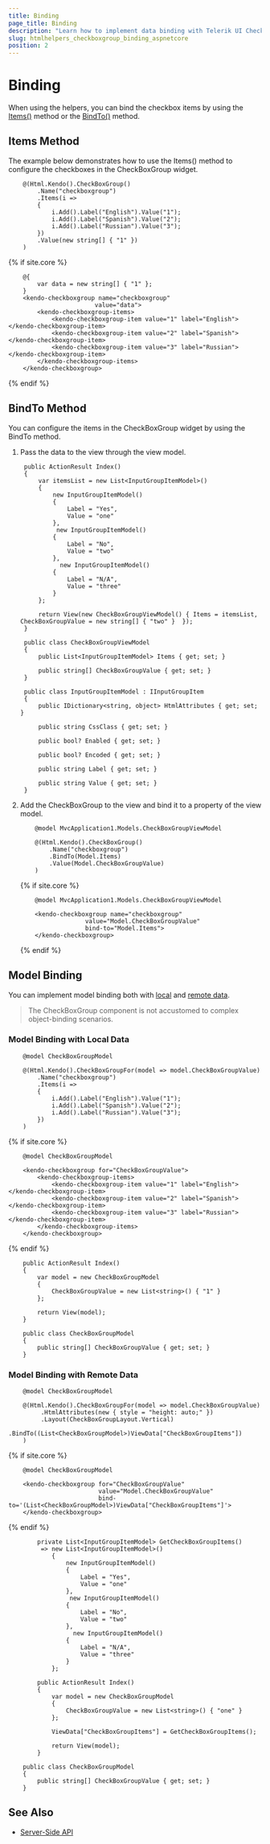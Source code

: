 ```yaml
---
title: Binding
page_title: Binding
description: "Learn how to implement data binding with Telerik UI CheckBoxGroup component for {{ site.framework }}."
slug: htmlhelpers_checkboxgroup_binding_aspnetcore
position: 2
---
```


# Binding

When using the helpers, you can bind the checkbox items by using the [Items()](#items) method or the [BindTo()](#bindto) method.

## Items Method

The example below demonstrates how to use the Items() method to configure the checkboxes in the CheckBoxGroup widget.

```HtmlHelper
    @(Html.Kendo().CheckBoxGroup()
        .Name("checkboxgroup")
        .Items(i =>
        {
            i.Add().Label("English").Value("1");
            i.Add().Label("Spanish").Value("2");
            i.Add().Label("Russian").Value("3");
        })
        .Value(new string[] { "1" })
    )
```
{% if site.core %}
```TagHelper
    @{ 
        var data = new string[] { "1" };
    }
    <kendo-checkboxgroup name="checkboxgroup"
                        value="data">
        <kendo-checkboxgroup-items>
            <kendo-checkboxgroup-item value="1" label="English"></kendo-checkboxgroup-item>
            <kendo-checkboxgroup-item value="2" label="Spanish"></kendo-checkboxgroup-item>
            <kendo-checkboxgroup-item value="3" label="Russian"></kendo-checkboxgroup-item>
        </kendo-checkboxgroup-items>
    </kendo-checkboxgroup>
```
{% endif %}

## BindTo Method

You can configure the items in the CheckBoxGroup widget by using the BindTo method.

1. Pass the data to the view through the view model.

        public ActionResult Index()
        {
            var itemsList = new List<InputGroupItemModel>()
            {
                new InputGroupItemModel()
                {
                    Label = "Yes",
                    Value = "one"
                },
                 new InputGroupItemModel()
                {
                    Label = "No",
                    Value = "two"
                },
                  new InputGroupItemModel()
                {
                    Label = "N/A",
                    Value = "three"
                }
            };

            return View(new CheckBoxGroupViewModel() { Items = itemsList, CheckBoxGroupValue = new string[] { "two" }  });
        }

        public class CheckBoxGroupViewModel
        {
            public List<InputGroupItemModel> Items { get; set; }

			public string[] CheckBoxGroupValue { get; set; }
        }
		
		public class InputGroupItemModel : IInputGroupItem
		{
			public IDictionary<string, object> HtmlAttributes { get; set; }
	
			public string CssClass { get; set; }
	
			public bool? Enabled { get; set; }
	
			public bool? Encoded { get; set; }
	
			public string Label { get; set; }
	
			public string Value { get; set; }
		}



1. Add the CheckBoxGroup to the view and bind it to a property of the view model.

    ```HtmlHelper
        @model MvcApplication1.Models.CheckBoxGroupViewModel

        @(Html.Kendo().CheckBoxGroup()
            .Name("checkboxgroup")
            .BindTo(Model.Items)
			.Value(Model.CheckBoxGroupValue)
        )
    ```
    {% if site.core %}
    ```TagHelper
        @model MvcApplication1.Models.CheckBoxGroupViewModel

        <kendo-checkboxgroup name="checkboxgroup"
                      value="Model.CheckBoxGroupValue"
                      bind-to="Model.Items">
        </kendo-checkboxgroup>
    ```
    {% endif %}


## Model Binding

You can implement model binding both with [local](#items-method) and [remote data](#bindto-method).

> The CheckBoxGroup component is not accustomed to complex object-binding scenarios.

### Model Binding with Local Data

```HtmlHelper
    @model CheckBoxGroupModel

    @(Html.Kendo().CheckBoxGroupFor(model => model.CheckBoxGroupValue)
        .Name("checkboxgroup")
        .Items(i =>
        {
            i.Add().Label("English").Value("1");
            i.Add().Label("Spanish").Value("2");
            i.Add().Label("Russian").Value("3");
        })
    )
```
{% if site.core %}
```TagHelper
    @model CheckBoxGroupModel

    <kendo-checkboxgroup for="CheckBoxGroupValue">
        <kendo-checkboxgroup-items>
            <kendo-checkboxgroup-item value="1" label="English"></kendo-checkboxgroup-item>
            <kendo-checkboxgroup-item value="2" label="Spanish"></kendo-checkboxgroup-item>
            <kendo-checkboxgroup-item value="3" label="Russian"></kendo-checkboxgroup-item>
        </kendo-checkboxgroup-items>
    </kendo-checkboxgroup>
```
{% endif %}

```Controller
    public ActionResult Index()
    {
        var model = new CheckBoxGroupModel
        {
            CheckBoxGroupValue = new List<string>() { "1" }
        };  

        return View(model);
    }
```
```Model
    public class CheckBoxGroupModel
    {
        public string[] CheckBoxGroupValue { get; set; }
    }
```

### Model Binding with Remote Data

```HtmlHelper
    @model CheckBoxGroupModel

    @(Html.Kendo().CheckBoxGroupFor(model => model.CheckBoxGroupValue)
         .HtmlAttributes(new { style = "height: auto;" })
         .Layout(CheckBoxGroupLayout.Vertical)
         .BindTo((List<CheckBoxGroupModel>)ViewData["CheckBoxGroupItems"])
    )
```
{% if site.core %}
```TagHelper
    @model CheckBoxGroupModel

    <kendo-checkboxgroup for="CheckBoxGroupValue"
                         value="Model.CheckBoxGroupValue"
                         bind-to='(List<CheckBoxGroupModel>)ViewData["CheckBoxGroupItems"]'>
    </kendo-checkboxgroup>
```
{% endif %}

```Controller
        private List<InputGroupItemModel> GetCheckBoxGroupItems()
         => new List<InputGroupItemModel>()
            {
                new InputGroupItemModel()
                {
                    Label = "Yes",
                    Value = "one"
                },
                 new InputGroupItemModel()
                {
                    Label = "No",
                    Value = "two"
                },
                  new InputGroupItemModel()
                {
                    Label = "N/A",
                    Value = "three"
                }
            };

        public ActionResult Index()
        {
            var model = new CheckBoxGroupModel
            {
                CheckBoxGroupValue = new List<string>() { "one" }
            };

            ViewData["CheckBoxGroupItems"] = GetCheckBoxGroupItems();

            return View(model);
        }
```

```Model
    public class CheckBoxGroupModel
    {
        public string[] CheckBoxGroupValue { get; set; }
    }
```

## See Also

* [Server-Side API](/api/checkboxgroup)
